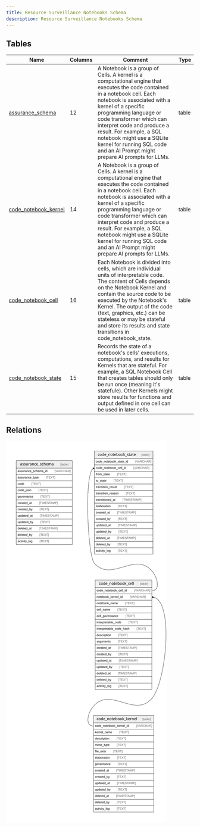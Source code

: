 ```yaml
---
title: Resource Surveillance Notebooks Schema
description: Resource Surveillance Notebooks Schema
---
```


## Tables

| Name                                                                                               | Columns | Comment                                                                                                                                                                                                                                                                                                                                                                                                | Type  |
| -------------------------------------------------------------------------------------------------- | ------- | ------------------------------------------------------------------------------------------------------------------------------------------------------------------------------------------------------------------------------------------------------------------------------------------------------------------------------------------------------------------------------------------------------ | ----- |
| [assurance_schema](/surveilr/reference/db/surveilr-code-notebooks-schema/assurance_schema)         | 12      | A Notebook is a group of Cells. A kernel is a computational engine that executes the code contained in a notebook cell. Each notebook is associated with a kernel of a specific programming language or code transformer which can interpret code and produce a result. For example, a SQL notebook might use a SQLite kernel for running SQL code and an AI Prompt might prepare AI prompts for LLMs. | table |
| [code_notebook_kernel](/surveilr/reference/db/surveilr-code-notebooks-schema/code_notebook_kernel) | 14      | A Notebook is a group of Cells. A kernel is a computational engine that executes the code contained in a notebook cell. Each notebook is associated with a kernel of a specific programming language or code transformer which can interpret code and produce a result. For example, a SQL notebook might use a SQLite kernel for running SQL code and an AI Prompt might prepare AI prompts for LLMs. | table |
| [code_notebook_cell](/surveilr/reference/db/surveilr-code-notebooks-schema/code_notebook_cell)     | 16      | Each Notebook is divided into cells, which are individual units of interpretable code. The content of Cells depends on the Notebook Kernel and contain the source code to be executed by the Notebook's Kernel. The output of the code (text, graphics, etc.) can be stateless or may be stateful and store its results and state transitions in code_notebook_state.                                  | table |
| [code_notebook_state](/surveilr/reference/db/surveilr-code-notebooks-schema/code_notebook_state)   | 15      | Records the state of a notebook's cells' executions, computations, and results for Kernels that are stateful. For example, a SQL Notebook Cell that creates tables should only be run once (meaning it's statefule). Other Kernels might store results for functions and output defined in one cell can be used in later cells.                                                                        | table |

## Relations

![er](../../../../../../assets/notebooks_schema.svg)
